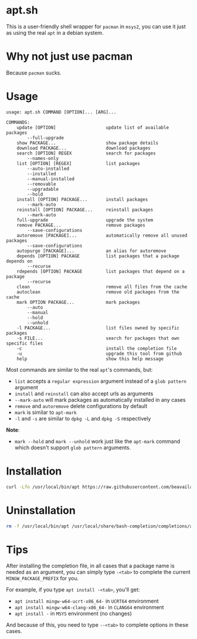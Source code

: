 # apt.sh
This is a user-friendly shell wrapper for `pacman` in `msys2`, you can use it just as using the real `apt` in a debian system.

# Why not just use pacman
Because `pacman` sucks.

# Usage
```
usage: apt.sh COMMAND [OPTION]... [ARG]...

COMMANDS:
    update [OPTION]                   update list of available packages
        --full-upgrade
    show PACKAGE...                   show package details
    download PACKAGE...               download packages
    search [OPTION] REGEX             search for packages
        --names-only
    list [OPTION] [REGEX]             list packages
        --auto-installed
        --installed
        --manual-installed
        --removable
        --upgradable
        --hold
    install [OPTION] PACKAGE...       install packages
        --mark-auto
    reinstall [OPTION] PACKAGE...     reinstall packages
        --mark-auto
    full-upgrade                      upgrade the system
    remove PACKAGE...                 remove packages
        --save-configurations
    autoremove [PACKAGE]...           automatically remove all unused packages
        --save-configurations
    autopurge [PACKAGE]...            an alias for autoremove
    depends [OPTION] PACKAGE          list packages that a package depends on
        --recurse
    rdepends [OPTION] PACKAGE         list packages that depend on a package
        --recurse
    clean                             remove all files from the cache
    autoclean                         remove old packages from the cache
    mark OPTION PACKAGE...            mark packages
        --auto
        --manual
        --hold
        --unhold
    -l PACKAGE...                     list files owned by specific packages
    -s FILE...                        search for packages that own specific files
    -c                                install the completion file
    -u                                upgrade this tool from github
    help                              show this help message
```
Most commands are similar to the real `apt`'s commands, but:
- `list` accepts a `regular expression` argument instead of a `glob pattern` argument
- `install` and `reinstall` can also accept urls as arguments
- `--mark-auto` will mark packages as automatically installed in any cases
- `remove` and `autoremove` delete configurations by default
- `mark` is similar to `apt-mark`
- `-l` and `-s` are similar to `dpkg -L` and `dpkg -S` respectively

**Note**:
- `mark --hold` and `mark --unhold` work just like the `apt-mark` command which doesn't support `glob pattern` arguments.

# Installation
```bash
curl -Lfo /usr/local/bin/apt https://raw.githubusercontent.com/beavailable/apt.sh/main/apt.sh
```

# Uninstallation
```bash
rm -f /usr/local/bin/apt /usr/local/share/bash-completion/completions/apt
```

# Tips
After installing the completion file, in all cases that a package name is needed as an argument, you can simply type `-<tab>` to complete the current `MINGW_PACKAGE_PREFIX` for you.

For example, if you type `apt install -<tab>`, you'll get:
- `apt install mingw-w64-ucrt-x86_64-` in `UCRT64` environment
- `apt install mingw-w64-clang-x86_64-` in `CLANG64` environment
- `apt install -` in `MSYS` environment (no changes)

And because of this, you need to type `--<tab>` to complete options in these cases.
